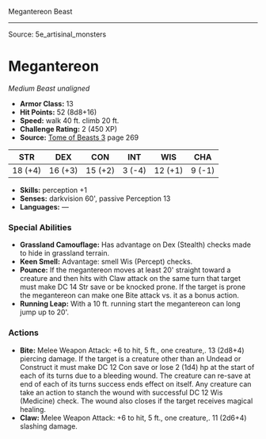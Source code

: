 <MonsterName/>Megantereon</MonsterName>
<CreatureType/>Beast</CreatureType>



---

Source: 5e_artisinal_monsters

# Megantereon

*Medium* *Beast* *unaligned*

- **Armor Class:** 13
- **Hit Points:** 52 (8d8+16)
- **Speed:** walk 40 ft. climb 20 ft.
- **Challenge Rating:** 2 (450 XP)
- **Source:** [Tome of Beasts 3](https://koboldpress.com/kpstore/product/tome-of-beasts-3-for-5th-edition/) page 269

| STR | DEX | CON | INT | WIS | CHA |
| --- | --- | --- | --- | --- | --- |
| 18 (+4) | 16 (+3) | 15 (+2) | 3 (-4) | 12 (+1) | 9 (-1) |

- **Skills:** perception +1
- **Senses:** darkvision 60', passive Perception 13
- **Languages:** —

### Special Abilities

- **Grassland Camouflage:** Has advantage on Dex (Stealth) checks made to hide in grassland terrain.
- **Keen Smell:** Advantage: smell Wis (Percept) checks.
- **Pounce:** If the megantereon moves at least 20' straight toward a creature and then hits with Claw attack on the same turn that target must make DC 14 Str save or be knocked prone. If the target is prone the megantereon can make one Bite attack vs. it as a bonus action.
- **Running Leap:** With a 10 ft. running start the megantereon can long jump up to 20'.

### Actions

- **Bite:** Melee Weapon Attack: +6 to hit, 5 ft., one creature,. 13 (2d8+4) piercing damage. If the target is a creature other than an Undead or Construct it must make DC 12 Con save or lose 2 (1d4) hp at the start of each of its turns due to a bleeding wound. The creature can re-save at end of each of its turns success ends effect on itself. Any creature can take an action to stanch the wound with successful DC 12 Wis (Medicine) check. The wound also closes if the target receives magical healing.
- **Claw:** Melee Weapon Attack: +6 to hit, 5 ft., one creature,. 11 (2d6+4) slashing damage.




